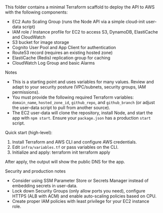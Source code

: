 This folder contains a minimal Terraform scaffold to deploy the API to AWS with the following components:

- EC2 Auto Scaling Group (runs the Node API via a simple cloud-init user-data script)
- IAM role / Instance profile for EC2 to access S3, DynamoDB, ElastiCache and CloudWatch
- S3 bucket for image storage
- Cognito User Pool and App Client for authentication
- Route53 record (requires an existing hosted zone)
- ElastiCache (Redis) replication group for caching
- CloudWatch Log Group and basic Alarms

Notes
- This is a starting point and uses variables for many values. Review and adapt to your security posture (VPC/subnets, security groups, IAM permissions).
- You must provide the following required Terraform variables: `domain_name`, `hosted_zone_id`, `github_repo`, and `github_branch` (or adjust the user-data script to pull from another source).
- The EC2 user-data will clone the repository, install Node, and start the app with `npm start`. Ensure your `package.json` has a production `start` script.

Quick start (high-level):

1. Install Terraform and AWS CLI and configure AWS credentials.
2. Edit `infra/variables.tf` or pass variables on the CLI.
3. Initialize and apply:
   terraform init
   terraform apply

After apply, the output will show the public DNS for the app.

Security and production notes
- Consider using SSM Parameter Store or Secrets Manager instead of embedding secrets in user-data.
- Lock down Security Groups (only allow ports you need), configure HTTPS (ALB with ACM) and enable auto-scaling policies based on CPU.
- Create proper IAM policies with least privilege for your EC2 instance role.
